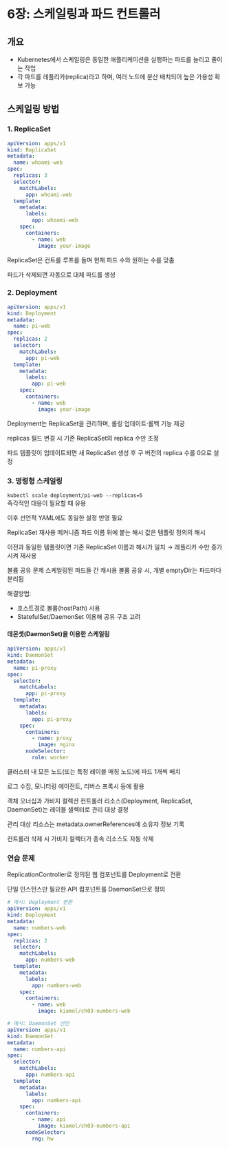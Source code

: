 # 6장: 스케일링과 파드 컨트롤러

## 개요
- Kubernetes에서 스케일링은 동일한 애플리케이션을 실행하는 파드를 늘리고 줄이는 작업
- 각 파드를 레플리카(replica)라고 하며, 여러 노드에 분산 배치되어 높은 가용성 확보 가능

## 스케일링 방법

### 1. ReplicaSet
```yaml
apiVersion: apps/v1
kind: ReplicaSet
metadata:
  name: whoami-web
spec:
  replicas: 3
  selector:
    matchLabels:
      app: whoami-web
  template:
    metadata:
      labels:
        app: whoami-web
    spec:
      containers:
        - name: web
          image: your-image
```

ReplicaSet은 컨트롤 루프를 돌며 현재 파드 수와 원하는 수를 맞춤

파드가 삭제되면 자동으로 대체 파드를 생성

### 2. Deployment

```yaml
apiVersion: apps/v1
kind: Deployment
metadata:
  name: pi-web
spec:
  replicas: 2
  selector:
    matchLabels:
      app: pi-web
  template:
    metadata:
      labels:
        app: pi-web
    spec:
      containers:
        - name: web
          image: your-image
```

Deployment는 ReplicaSet을 관리하며, 롤링 업데이트·롤백 기능 제공

replicas 필드 변경 시 기존 ReplicaSet의 replica 수만 조정

파드 템플릿이 업데이트되면 새 ReplicaSet 생성 후 구 버전의 replica 수를 0으로 설정

### 3. 명령형 스케일링

```kubectl scale deployment/pi-web --replicas=5```  
즉각적인 대응이 필요할 때 유용

이후 선언적 YAML에도 동일한 설정 반영 필요

ReplicaSet 재사용 메커니즘
파드 이름 뒤에 붙는 해시 값은 템플릿 정의의 해시

이전과 동일한 템플릿이면 기존 ReplicaSet 이름과 해시가 일치 → 레플리카 수만 증가시켜 재사용

볼륨 공유 문제
스케일링된 파드들 간 캐시용 볼륨 공유 시, 개별 emptyDir는 파드마다 분리됨

해결방법:
- 호스트경로 볼륨(hostPath) 사용
- StatefulSet/DaemonSet 이용해 공유 구조 고려

#### 데몬셋(DaemonSet)을 이용한 스케일링
```yaml
apiVersion: apps/v1
kind: DaemonSet
metadata:
  name: pi-proxy
spec:
  selector:
    matchLabels:
      app: pi-proxy
  template:
    metadata:
      labels:
        app: pi-proxy
    spec:
      containers:
        - name: proxy
          image: nginx
      nodeSelector:
        role: worker
```
클러스터 내 모든 노드(또는 특정 레이블 매칭 노드)에 파드 1개씩 배치

로그 수집, 모니터링 에이전트, 리버스 프록시 등에 활용

객체 오너십과 가비지 컬렉션
컨트롤러 리소스(Deployment, ReplicaSet, DaemonSet)는 레이블 셀렉터로 관리 대상 결정

관리 대상 리소스는 metadata.ownerReferences에 소유자 정보 기록

컨트롤러 삭제 시 가비지 컬렉터가 종속 리소스도 자동 삭제

### 연습 문제
ReplicationController로 정의된 웹 컴포넌트를 Deployment로 전환

단일 인스턴스만 필요한 API 컴포넌트를 DaemonSet으로 정의

```yaml
# 예시: Deployment 변환
apiVersion: apps/v1
kind: Deployment
metadata:
  name: numbers-web
spec:
  replicas: 2
  selector:
    matchLabels:
      app: numbers-web
  template:
    metadata:
      labels:
        app: numbers-web
    spec:
      containers:
        - name: web
          image: kiamol/ch03-numbers-web

# 예시: DaemonSet 선언
apiVersion: apps/v1
kind: DaemonSet
metadata:
  name: numbers-api
spec:
  selector:
    matchLabels:
      app: numbers-api
  template:
    metadata:
      labels:
        app: numbers-api
    spec:
      containers:
        - name: api
          image: kiamol/ch03-numbers-api
      nodeSelector:
        rng: hw
```